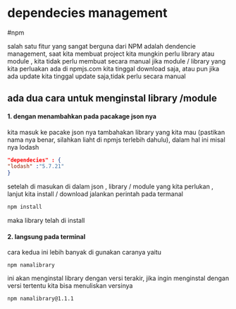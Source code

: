# dependecies management
#npm 

salah satu fitur yang sangat berguna dari NPM adalah dendencie management,
saat kita membuat project kita mungkin perlu library atau module , kita tidak perlu membuat secara manual jika module / library yang kita perluakan ada di npmjs.com kita tinggal download saja, atau pun jika ada update kita tinggal update saja,tidak perlu secara manual


## ada dua cara untuk menginstal library /module 
#### 1. dengan menambahkan pada pacakage json nya
kita masuk ke pacake json nya
tambahakan library yang kita mau (pastikan nama nya benar, silahkan liaht di npmjs terlebih dahulu),  dalam hal ini misal nya lodash
```json
"dependecies" : {
"lodash" :"5.7.21"
}
```
setelah di masukan di dalam json , library / module yang kita perlukan , lanjut kita install / download
jalankan perintah pada termanal

```cmd
npm install
```
maka library telah di install


#### 2. langsung pada terminal

cara kedua ini lebih banyak di gunakan caranya yaitu

```cmt
npm namalibrary
```
ini akan menginstal library dengan versi terakir, jika ingin menginstal dengan versi tertentu kita bisa menuliskan versinya

```cmd
npm namalibrary@1.1.1
```
